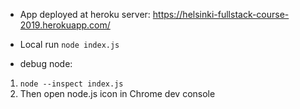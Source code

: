 * App deployed at heroku server: 
https://helsinki-fullstack-course-2019.herokuapp.com/

* Local run `node index.js`

* debug node: 
1. `node --inspect index.js` 
1. Then open node.js icon in Chrome dev console
